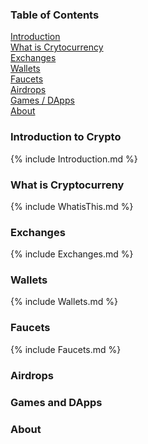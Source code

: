 ### Table of Contents  
[Introduction](#introduction-to-crypto)  
[What is Crytocurrency](#what-is-cryptocurreny)  
[Exchanges](#exchanges)  
[Wallets](#wallets)  
[Faucets](#faucets)  
[Airdrops](#airdrops)  
[Games / DApps](#games-and-dapps)  
[About](#about)  

### Introduction to Crypto

{% include Introduction.md %}

### What is Cryptocurreny

{% include WhatisThis.md %}

### Exchanges

{% include Exchanges.md %}

### Wallets

{% include Wallets.md %}

### Faucets

{% include Faucets.md %}

### Airdrops

### Games and DApps

### About

